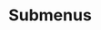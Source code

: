 ---
layout: page
title: Submenus
nav: true
nav_order: 6
dropdown: true
children: 
    - title: cv
      permalink: /cv/
    - title: divider
    - title: projects
      permalink: /projects/
---